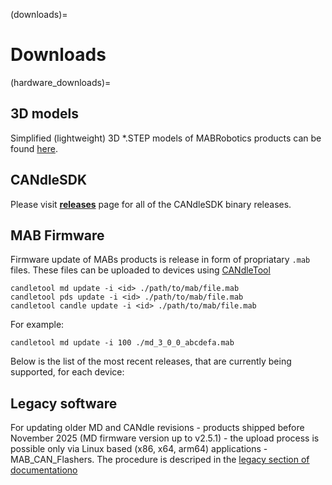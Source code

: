 (downloads)=

# Downloads

(hardware_downloads)=

## 3D models

Simplified (lightweight) 3D \*.STEP models of MABRobotics products can be found
[here](https://drive.google.com/drive/folders/1HMs3-LDdo9Fq8obLJfhrmhvfJQhLiTa4?usp=sharing).

## CANdleSDK

Please visit [**releases**](https://github.com/mabrobotics/CANdle-SDK/releases) page for all of the
CANdleSDK binary releases.

## MAB Firmware

Firmware update of MABs products is release in form of propriatary `.mab` files. These files can be
uploaded to devices using [CANdleTool](candletool)

```
candletool md update -i <id> ./path/to/mab/file.mab
candletool pds update -i <id> ./path/to/mab/file.mab
candletool candle update -i <id> ./path/to/mab/file.mab
```

For example:

```
candletool md update -i 100 ./md_3_0_0_abcdefa.mab
```

Below is the list of the most recent releases, that are currently being supported, for each device:

<!-- 
| MD  | PDS  | CANdle  |
|-----|------|---------| -->

## Legacy software

For updating older MD and CANdle revisions - products shipped before November 2025 (MD firmware
version up to v2.5.1) - the upload process is possible only via Linux based (x86, x64, arm64)
applications - MAB_CAN_Flashers. The procedure is descriped in the
[legacy section of documentationo](downloads_legacy)
